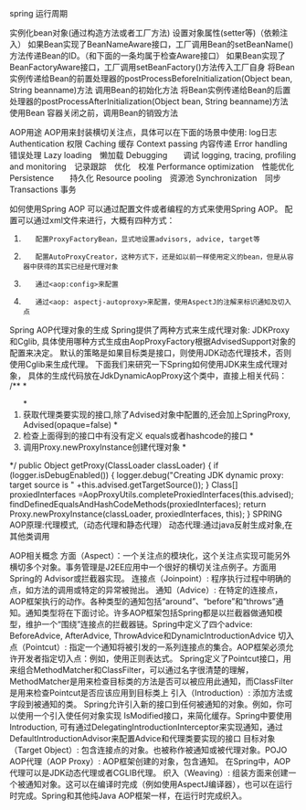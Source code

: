spring 运行周期

实例化bean对象(通过构造方法或者工厂方法)
设置对象属性(setter等)（依赖注入）
如果Bean实现了BeanNameAware接口，工厂调用Bean的setBeanName()方法传递Bean的ID。（和下面的一条均属于检查Aware接口）
如果Bean实现了BeanFactoryAware接口，工厂调用setBeanFactory()方法传入工厂自身
将Bean实例传递给Bean的前置处理器的postProcessBeforeInitialization(Object bean, String beanname)方法
调用Bean的初始化方法
将Bean实例传递给Bean的后置处理器的postProcessAfterInitialization(Object bean, String beanname)方法
使用Bean
容器关闭之前，调用Bean的销毁方法

AOP用途
AOP用来封装横切关注点，具体可以在下面的场景中使用:
log日志
Authentication 权限
Caching 缓存
Context passing 内容传递
Error handling 错误处理
Lazy loading　懒加载
Debugging　　调试
logging, tracing, profiling and monitoring　记录跟踪　优化　校准
Performance optimization　性能优化
Persistence　　持久化
Resource pooling　资源池
Synchronization　同步
Transactions 事务


如何使用Spring AOP
可以通过配置文件或者编程的方式来使用Spring AOP。
配置可以通过xml文件来进行，大概有四种方式：
1.        配置ProxyFactoryBean，显式地设置advisors, advice, target等
2.        配置AutoProxyCreator，这种方式下，还是如以前一样使用定义的bean，但是从容器中获得的其实已经是代理对象
3.        通过<aop:config>来配置
4.        通过<aop: aspectj-autoproxy>来配置，使用AspectJ的注解来标识通知及切入点

Spring AOP代理对象的生成
Spring提供了两种方式来生成代理对象: JDKProxy和Cglib,
具体使用哪种方式生成由AopProxyFactory根据AdvisedSupport对象的配置来决定。
默认的策略是如果目标类是接口，则使用JDK动态代理技术，否则使用Cglib来生成代理。
下面我们来研究一下Spring如何使用JDK来生成代理对象，
具体的生成代码放在JdkDynamicAopProxy这个类中，直接上相关代码：
/**
    * <ol>
    * <li>获取代理类要实现的接口,除了Advised对象中配置的,还会加上SpringProxy, Advised(opaque=false)
    * <li>检查上面得到的接口中有没有定义 equals或者hashcode的接口
    * <li>调用Proxy.newProxyInstance创建代理对象
    * </ol>
    */
   public Object getProxy(ClassLoader classLoader) {
       if (logger.isDebugEnabled()) {
           logger.debug("Creating JDK dynamic proxy: target source is " +this.advised.getTargetSource());
       }
       Class[] proxiedInterfaces =AopProxyUtils.completeProxiedInterfaces(this.advised);
       findDefinedEqualsAndHashCodeMethods(proxiedInterfaces);
       return Proxy.newProxyInstance(classLoader, proxiedInterfaces, this);
}
SPRING AOP原理:代理模式,（动态代理和静态代理）
动态代理:通过java反射生成对象,在其他类调用

AOP相关概念
方面（Aspect）：一个关注点的模块化，这个关注点实现可能另外横切多个对象。事务管理是J2EE应用中一个很好的横切关注点例子。方面用Spring的 Advisor或拦截器实现。
连接点（Joinpoint）: 程序执行过程中明确的点，如方法的调用或特定的异常被抛出。
通知（Advice）: 在特定的连接点，AOP框架执行的动作。各种类型的通知包括“around”、“before”和“throws”通知。通知类型将在下面讨论。许多AOP框架包括Spring都是以拦截器做通知模型，维护一个“围绕”连接点的拦截器链。Spring中定义了四个advice: BeforeAdvice, AfterAdvice, ThrowAdvice和DynamicIntroductionAdvice
切入点（Pointcut）: 指定一个通知将被引发的一系列连接点的集合。AOP框架必须允许开发者指定切入点：例如，使用正则表达式。 Spring定义了Pointcut接口，用来组合MethodMatcher和ClassFilter，可以通过名字很清楚的理解， MethodMatcher是用来检查目标类的方法是否可以被应用此通知，而ClassFilter是用来检查Pointcut是否应该应用到目标类上
引入（Introduction）: 添加方法或字段到被通知的类。 Spring允许引入新的接口到任何被通知的对象。例如，你可以使用一个引入使任何对象实现 IsModified接口，来简化缓存。Spring中要使用Introduction, 可有通过DelegatingIntroductionInterceptor来实现通知，通过DefaultIntroductionAdvisor来配置Advice和代理类要实现的接口
目标对象（Target Object）: 包含连接点的对象。也被称作被通知或被代理对象。POJO
AOP代理（AOP Proxy）: AOP框架创建的对象，包含通知。 在Spring中，AOP代理可以是JDK动态代理或者CGLIB代理。
织入（Weaving）: 组装方面来创建一个被通知对象。这可以在编译时完成（例如使用AspectJ编译器），也可以在运行时完成。Spring和其他纯Java AOP框架一样，在运行时完成织入。